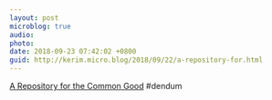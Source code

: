 ```yaml
---
layout: post
microblog: true
audio: 
photo: 
date: 2018-09-23 07:42:02 +0800
guid: http://kerim.micro.blog/2018/09/22/a-repository-for.html
---
```

[A Repository for the Common Good](http://www.anthropology-news.org/index.php/2018/09/18/a-repository-for-the-common-good/) #dendum
